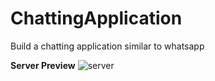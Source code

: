 # ChattingApplication
Build a chatting application similar to whatsapp 

**Server Preview**
![server](https://user-images.githubusercontent.com/64066948/94402727-0a02c380-018a-11eb-9a69-fb7e9b148475.png)

